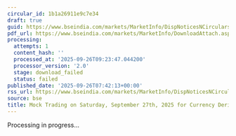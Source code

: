 ```yaml
---
circular_id: 1b1a26911e9c7e34
draft: true
guid: https://www.bseindia.com/markets/MarketInfo/DispNoticesNCirculars.aspx?Noticeid={97168D48-EBB2-4570-9967-78BA6E7C2380}&noticeno=20250926-9&dt=09/26/2025&icount=9&totcount=14&flag=0
pdf_url: https://www.bseindia.com/markets/MarketInfo/DownloadAttach.aspx?id=20250926-9&attachedId=
processing:
  attempts: 1
  content_hash: ''
  processed_at: '2025-09-26T09:23:47.044200'
  processor_version: '2.0'
  stage: download_failed
  status: failed
published_date: '2025-09-26T07:42:13+00:00'
rss_url: https://www.bseindia.com/markets/MarketInfo/DispNoticesNCirculars.aspx?Noticeid={97168D48-EBB2-4570-9967-78BA6E7C2380}&noticeno=20250926-9&dt=09/26/2025&icount=9&totcount=14&flag=0
source: bse
title: Mock Trading on Saturday, September 27th, 2025 for Currency Derivatives segment
---
```


Processing in progress...